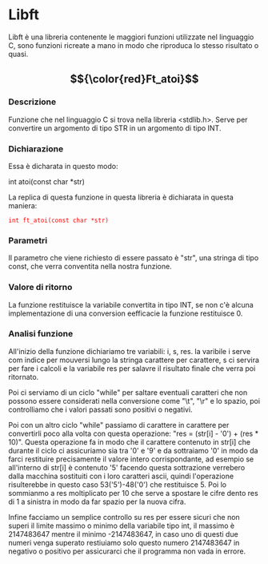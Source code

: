 # Libft

Libft è una libreria contenente le maggiori funzioni utilizzate nel linguaggio C, sono funzioni ricreate a mano in modo che riproduca lo stesso risultato o quasi.

## $${\color{red}Ft_atoi}$$

### Descrizione

Funzione che nel linguaggio C si trova nella libreria <stdlib.h>. Serve per convertire un argomento di tipo STR in un argomento di tipo INT.

### Dichiarazione

Essa è dicharata in questo modo:

int atoi(const char *str)

La replica di questa funzione in questa libreria è dichiarata in questa maniera:

<code style="color : red">int	ft_atoi(const char *str)</code>

### Parametri

Il parametro che viene richiesto di essere passato è "str", una stringa di tipo const, che verra conventita nella nostra funzione.

### Valore di ritorno

La funzione restituisce la variabile convertita in tipo INT, se non c'è alcuna implementazione di una conversion eefficacie la funzione restituisce 0.

### Analisi funzione

All'inizio della funzione dichiariamo tre variabili: i, s, res. la varibile i serve com indice per mouversi lungo la stringa carattere per carattere, s ci servira per fare i calcoli e la variabile res per salavre il risultato finale che verra poi ritornato. 

Poi ci serviamo di un ciclo "while" per saltare eventuali caratteri che non possono essere considerati nella conversione come "\t", "\r" e lo spazio, poi controlliamo che i valori passati sono positivi o negativi.

Poi con un altro ciclo "while" passiamo di carattere in carattere per convertirli poco alla volta con questa operazione: "res = (str[i] - '0') + (res * 10)". Questa operazione fa in modo che il carattere contenuto in str[i] che durante il ciclo ci assicuriamo sia tra '0' e '9' e da sottraiamo '0' in modo da farci restituire precisamente il valore intero corrispondante, ad esempio se all'interno di str[i] è contenuto '5' facendo questa sottrazione verrebero dalla macchina sostituiti con i loro caratteri ascii, quindi l'operazione risulterebbe in questo caso 53('5')-48('0') che restituisce 5. Poi lo sommianmo a res moltiplicato per 10 che serve a spostare le cifre dento res di 1 a sinistra in modo da far spazio per la nuova cifra.

Infine facciamo un semplice controllo su res per essere sicuri che non superi il limite massimo o minimo della variabile tipo int, il massimo è 2147483647 mentre il minimo -2147483647, in caso uno di questi due numeri venga superato restiuiamo solo questo numero 2147483647 in negativo o positivo per assicurarci che il programma non vada in errore.
